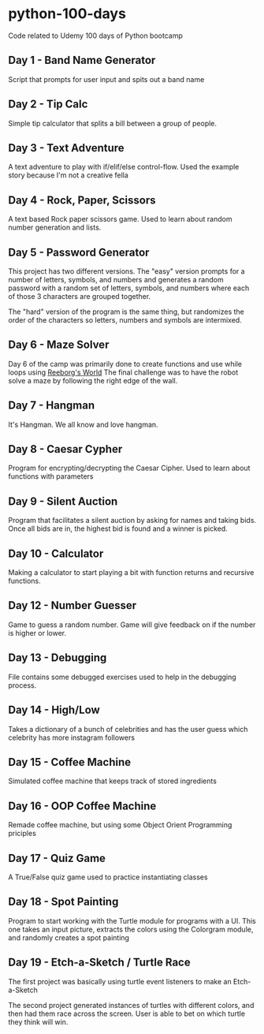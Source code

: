 # python-100-days

Code related to Udemy 100 days of Python bootcamp

## Day 1 - Band Name Generator

Script that prompts for user input and spits out a band name

## Day 2 - Tip Calc

Simple tip calculator that splits a bill between a group of people.

## Day 3 - Text Adventure

A text adventure to play with if/elif/else control-flow. Used the example story because I'm not a creative fella

## Day 4 - Rock, Paper, Scissors

A text based Rock paper scissors game. Used to learn about random number generation and lists.

## Day 5 - Password Generator

This project has two different versions. The "easy" version prompts for a number of letters,
symbols, and numbers and generates a random password with a random set of letters, symbols, and numbers where each of those 3 characters are grouped together.

The "hard" version of the program is the same thing, but randomizes the order of the characters so letters, numbers and symbols are intermixed.

## Day 6 - Maze Solver

Day 6 of the camp was primarily done to create functions and use while loops using [Reeborg's World](https://reeborg.ca/index_en.html)
The final challenge was to have the robot solve a maze by following the right edge of the wall.

## Day 7 - Hangman

It's Hangman. We all know and love hangman.

## Day 8 - Caesar Cypher

Program for encrypting/decrypting  the Caesar Cipher. Used to learn about functions with parameters

## Day 9 - Silent Auction

Program that facilitates a silent auction by asking for names and taking bids.
Once all bids are in, the highest bid is found and a winner is picked.

## Day 10 - Calculator

Making a calculator to start playing a bit with function returns and recursive functions.

## Day 12 - Number Guesser

Game to guess a random number. Game will give feedback on if the number is higher or lower.

## Day 13 - Debugging

File contains some debugged exercises used to help in the debugging process.

## Day 14 - High/Low

Takes a dictionary of a bunch of celebrities and has the user guess which celebrity has more instagram followers

## Day 15 - Coffee Machine

Simulated coffee machine that keeps track of stored ingredients

## Day 16 - OOP Coffee Machine

Remade coffee machine, but using some Object Orient Programming priciples

## Day 17 - Quiz Game

A True/False quiz game used to practice instantiating classes

## Day 18 - Spot Painting

Program to start working with the Turtle module for programs with a UI. This one takes an input picture, extracts the colors using the Colorgram module, and randomly creates a spot painting

## Day 19 - Etch-a-Sketch / Turtle Race

The first project was basically using turtle event listeners to make an Etch-a-Sketch

The second project generated instances of turtles with different colors, and then had them race across the screen. User is able to bet on which turtle they think will win.
